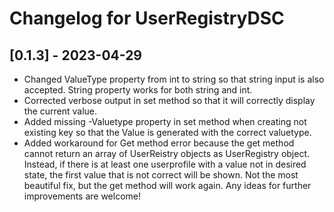 # Changelog for UserRegistryDSC

## [0.1.3] - 2023-04-29
- Changed ValueType property from int to string so that string input is also accepted. String property works for both string and int.
- Corrected verbose output in set method so that it will correctly display the current value.
- Added missing -Valuetype property in set method when creating not existing key so that the Value is generated with the correct valuetype.
- Added workaround for Get method error because the get method cannot return an array of UserReistry objects as UserRegistry object.
  Instead, if there is at least one userprofile with a value not in desired state, the first value that is not correct will be shown.
  Not the most beautiful fix, but the get method will work again. Any ideas for further improvements are welcome!